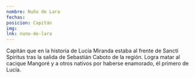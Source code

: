 ```yaml
---
nombre: Nuño de Lara
fechas: 
posicion: Capitán
img:
lnk: nuno-de-lara
---
```


Capitán que en la historia de Lucía Miranda estaba al frente de Sancti Spiritus tras la salida de Sebastián Caboto de la región. Logra matar al cacique Mangoré y a otros nativos por haberse enamorado, él primero de Lucía.

